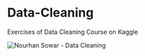 # Data-Cleaning
Exercises of Data Cleaning Course on Kaggle


![Nourhan Sowar - Data Cleaning](https://user-images.githubusercontent.com/48545560/144031476-eef28a0d-6f26-47b3-97d3-12ace8c30fea.png)
